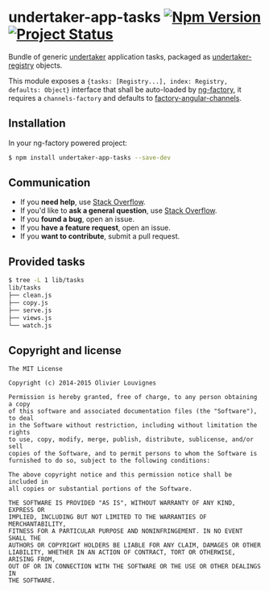 # undertaker-app-tasks [![Npm Version](https://img.shields.io/npm/v/undertaker-app-tasks.svg?style=flat)](https://www.npmjs.com/package/undertaker-app-tasks) [![Project Status](https://img.shields.io/badge/status-beta-blue.svg?style=flat)](https://github.com/ng-tools/undertaker-app-tasks)

Bundle of generic [undertaker](https://github.com/phated/undertaker) application tasks, packaged as [undertaker-registry](https://github.com/phated/undertaker-registry) objects.

This module exposes a `{tasks: [Registry...], index: Registry, defaults: Object}` interface that shall be auto-loaded by [ng-factory](https://github.com/ng-tools/ng-factory), it requires a `channels-factory` and defaults to [factory-angular-channels](https://github.com/ng-tools/factory-angular-channels).


## Installation

In your ng-factory powered project:

```bash
$ npm install undertaker-app-tasks --save-dev
```


## Communication

- If you **need help**, use [Stack Overflow](http://stackoverflow.com/questions).
- If you'd like to **ask a general question**, use [Stack Overflow](http://stackoverflow.com/questions).
- If you **found a bug**, open an issue.
- If you **have a feature request**, open an issue.
- If you **want to contribute**, submit a pull request.


## Provided tasks

```bash
$ tree -L 1 lib/tasks
lib/tasks
├── clean.js
├── copy.js
├── serve.js
├── views.js
└── watch.js
```


## Copyright and license

    The MIT License

    Copyright (c) 2014-2015 Olivier Louvignes

    Permission is hereby granted, free of charge, to any person obtaining a copy
    of this software and associated documentation files (the "Software"), to deal
    in the Software without restriction, including without limitation the rights
    to use, copy, modify, merge, publish, distribute, sublicense, and/or sell
    copies of the Software, and to permit persons to whom the Software is
    furnished to do so, subject to the following conditions:

    The above copyright notice and this permission notice shall be included in
    all copies or substantial portions of the Software.

    THE SOFTWARE IS PROVIDED "AS IS", WITHOUT WARRANTY OF ANY KIND, EXPRESS OR
    IMPLIED, INCLUDING BUT NOT LIMITED TO THE WARRANTIES OF MERCHANTABILITY,
    FITNESS FOR A PARTICULAR PURPOSE AND NONINFRINGEMENT. IN NO EVENT SHALL THE
    AUTHORS OR COPYRIGHT HOLDERS BE LIABLE FOR ANY CLAIM, DAMAGES OR OTHER
    LIABILITY, WHETHER IN AN ACTION OF CONTRACT, TORT OR OTHERWISE, ARISING FROM,
    OUT OF OR IN CONNECTION WITH THE SOFTWARE OR THE USE OR OTHER DEALINGS IN
    THE SOFTWARE.
